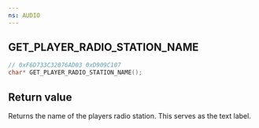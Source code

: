 ```yaml
---
ns: AUDIO
---
```

## GET_PLAYER_RADIO_STATION_NAME

```c
// 0xF6D733C32076AD03 0xD909C107
char* GET_PLAYER_RADIO_STATION_NAME();
```

## Return value
Returns the name of the players radio station. This serves as the text label.
